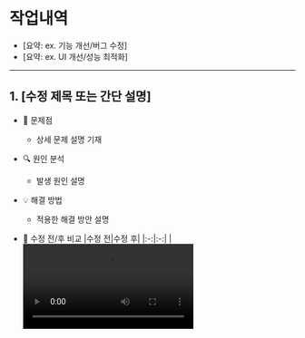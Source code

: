 # 작업내역
- [요약: ex. 기능 개선/버그 수정]
- [요약: ex. UI 개선/성능 최적화]

---

## 1. [수정 제목 또는 간단 설명]
- 🚨 문제점
  - 상세 문제 설명 기재
 
- 🔍 원인 분석
  - 발생 원인 설명
    
- 💡 해결 방법
  - 적용한 해결 방안 설명

- 🔄 수정 전/후 비교
  |수정 전|수정 후|
  |:-:|:-:|
  |<video src="" />|<video src="" />|
